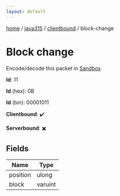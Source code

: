 ```yaml
---
layout: default
---
```


[home](/)  /  [java315](/protocol/java315)  /  [clientbound](/protocol/java315/clientbound)  /  block-change

# Block change

Encode/decode this packet in [Sandbox](../../../sandbox/java315#Clientbound.BlockChange)

**Id**: 11

**Id** (hex): 0B

**Id** (bin): 00001011

**Clientbound**: ✔️

**Serverbound**: ✖️

## Fields

Name | Type
---|---
position | ulong
block | varuint
